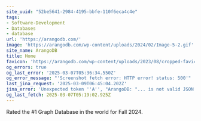 ```yaml
---
site_uuid: "52be5641-2984-4195-bbfe-110f6eca4c4e"
tags:
- Software-Development
- Databases
- database
url: 'https://arangodb.com/'
image: 'https://arangodb.com/wp-content/uploads/2024/02/Image-5-2.gif'
site_name: ArangoDB
title: Home
favicon: 'https://arangodb.com/wp-content/uploads/2023/08/cropped-favicon-192x192.png'
og_errors: true
og_last_error: '2025-03-07T05:36:34.550Z'
og_error_message: "'Screenshot fetch error: HTTP error! status: 500'"
last_jina_request: '2025-03-09T06:45:04.202Z'
jina_error: 'Unexpected token ''A'', "ArangoDB: "... is not valid JSON'
og_last_fetch: 2025-03-07T05:19:02.925Z
---
```

Rated the #1 Graph Database in the world for Fall 2024. 
